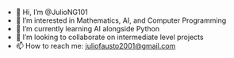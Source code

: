 - 👋 Hi, I’m @JulioNG101
- 👀 I’m interested in Mathematics, AI, and Computer Programming
- 🌱 I’m currently learning AI alongside Python
- 💞️ I’m looking to collaborate on intermediate level projects
- 📫 How to reach me: juliofausto2001@gmail.com

<!---
JulioNG101/JulioNG101 is a ✨ special ✨ repository because its `README.md` (this file) appears on your GitHub profile.
You can click the Preview link to take a look at your changes.
--->
